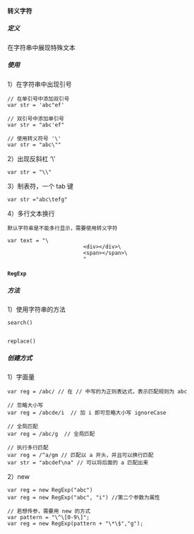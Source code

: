 #### 转义字符

##### 定义

在字符串中展现特殊文本

##### 使用

1）在字符串中出现引号

```
// 在单引号中添加双引号 
var str = 'abc"ef'

// 双引号中添加单引号
var str = "abc'ef"

// 使用转义符号 '\'
var str = "abc\""
```

2）出现反斜杠 ‘\’

```
var str = "\\"
```

3）制表符，一个 tab 键

```
var str ="abc\tefg"
```

4）多行文本换行

```
默认字符串是不能多行显示，需要使用转义字符

var text = "\
						<div></div>\
						<span></span>\
						"
```

#### `RegExp`

##### 方法

1）使用字符串的方法

`search()`

```

```

`replace()`

##### 创建方式

1）字面量

```
var reg = /abc/ // 在 // 中写的为正则表达式，表示匹配规则为 abc

// 忽略大小写
var reg = /abcde/i  // 加 i 即可忽略大小写 ignoreCase

// 全局匹配
var reg = /abc/g  // 全局匹配

// 执行多行匹配
var reg = /^a/gm // 匹配以 a 开头，并且可以换行匹配
var str = "abcdef\na" // 可以将后面的 a 匹配出来
```

2）new

```
var reg = new RegExp("abc")
var reg = new RegExp("abc", "i") //第二个参数为属性

// 若想传参，需要用 new 的方式
var pattern = "\^\[0-9\]";
var reg = new RegExp(pattern + "\*\$","g");
```

